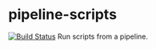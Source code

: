 # pipeline-scripts
[![Build Status](http://ec2-15-237-53-179.eu-west-3.compute.amazonaws.com/buildStatus/icon?job=fibonacci)](http://ec2-13-37-209-168.eu-west-3.compute.amazonaws.com/job/fibonacci/)
Run scripts from a pipeline.
